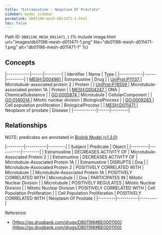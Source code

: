 ```yaml
---
title: "Estramustine - Neoplasm Of Prostate"
sidebar: mydoc_sidebar
permalink: db01196-mesh-d011471-1.html
toc: false 
---
```



Path ID: `DB01196_MESH_D011471_1`
{% include image.html url="images/db01196-mesh-d011471-1.png" file="db01196-mesh-d011471-1.png" alt="db01196-mesh-d011471-1" %}

## Concepts

|------------|------|---------|
| Identifier | Name | Type    |
|------------|------|---------|
| <a href="https://identifiers.org/MESH:D004961">MESH:D004961 </a> | Estramustine | Drug |
| <a href="https://identifiers.org/UniProt:P11137">UniProt:P11137 </a> | Microtubule-associated protein 2 | Protein |
| <a href="https://identifiers.org/UniProt:P78559">UniProt:P78559 </a> | Microtubule-associated protein 1A | Protein |
| <a href="https://identifiers.org/MESH:D004247">MESH:D004247 </a> | DNA | ChemicalSubstance |
| <a href="https://identifiers.org/GO:0005874">GO:0005874 </a> | Microtubule | CellularComponent |
| <a href="https://identifiers.org/GO:0140014">GO:0140014 </a> | Mitotic nuclear division | BiologicalProcess |
| <a href="https://identifiers.org/GO:0008283">GO:0008283 </a> | Cell population proliferation | BiologicalProcess |
| <a href="https://identifiers.org/MESH:D011471">MESH:D011471 </a> | Neoplasm of prostate | Disease |
|------------|------|---------|

## Relationships


NOTE: predicates are annotated in <a href="https://github.com/biolink/biolink-model/releases/tag/v1.3.0">Biolink Model (v1.3.0)</a>

|---------|-----------|---------|
| Subject | Predicate | Object  |
|---------|-----------|---------|
| Estramustine | DECREASES ACTIVITY OF | Microtubule-Associated Protein 2 |
| Estramustine | DECREASES ACTIVITY OF | Microtubule-Associated Protein 1A |
| Estramustine | DISRUPTS | Dna |
| Microtubule-Associated Protein 2 | POSITIVELY CORRELATED WITH | Microtubule |
| Microtubule-Associated Protein 1A | POSITIVELY CORRELATED WITH | Microtubule |
| Dna | PARTICIPATES IN | Mitotic Nuclear Division |
| Microtubule | POSITIVELY REGULATES | Mitotic Nuclear Division |
| Mitotic Nuclear Division | POSITIVELY CORRELATED WITH | Cell Population Proliferation |
| Cell Population Proliferation | POSITIVELY CORRELATED WITH | Neoplasm Of Prostate |
|---------|-----------|---------|

Reference: 
  - [https://go.drugbank.com/drugs/DB01196#BE0001100](https://go.drugbank.com/drugs/DB01196#BE0001100)
